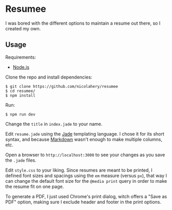# Resumee

I was bored with the different options to maintain a resume out there, so I created my own.

## Usage

Requirements:

- [Node.js](http://nodejs.org/)

Clone the repo and install dependencies:

```
$ git clone https://github.com/nicolahery/resumee
$ cd resumee/
$ npm install
```

Run:

```
$ npm run dev
```

Change the `title` in `index.jade` to your name.

Edit `resume.jade` using the [Jade](http://jade-lang.com/) templating language. I chose it for its short syntax, and because [Markdown](http://daringfireball.net/projects/markdown/) wasn't enough to make multiple columns, etc.

Open a browser to `http://localhost:3000` to see your changes as you save the `.jade` files.

Edit `style.css` to your liking. Since resumes are meant to be printed, I defined font sizes and spacings using the `em` measure (versus `px`), that way I can change the default font size for the `@media print` query in order to make the resume fit on one page.

To generate a PDF, I just used Chrome's print dialog, witch offers a "Save as PDF" option, making sure I exclude header and footer in the print options.
